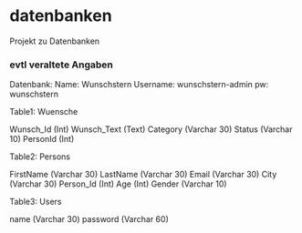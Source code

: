 # datenbanken
Projekt zu Datenbanken

### evtl veraltete Angaben ###

Datenbank: 
Name: Wunschstern
Username: wunschstern-admin
pw: wunschstern

Table1: Wuensche

Wunsch_Id (Int)
Wunsch_Text (Text)
Category (Varchar 30)
Status (Varchar 10)
PersonId (Int)


Table2: Persons

FirstName (Varchar 30)
LastName (Varchar 30)
Email (Varchar 30)
City (Varchar 30)
Person_Id (Int)
Age (Int)
Gender (Varchar 10)

Table3: Users

name (Varchar 30)
password (Varchar 60)
